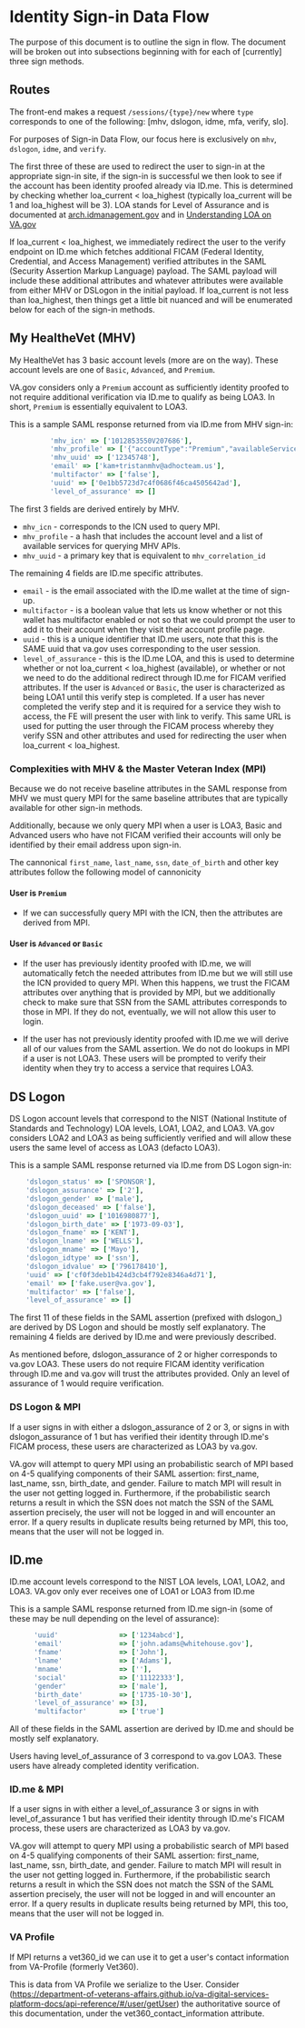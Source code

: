 # Identity Sign-in Data Flow

The purpose of this document is to outline the sign in flow. The document will be broken out into subsections beginning with for each of [currently] three sign methods.

## Routes

The front-end makes a request `/sessions/{type}/new` where `type` corresponds to one of the following: [mhv, dslogon, idme, mfa, verify, slo].

For purposes of Sign-in Data Flow, our focus here is exclusively on `mhv`, `dslogon`, `idme`, and `verify`.

The first three of these are used to redirect the user to sign-in at the appropriate sign-in site, if the sign-in is successful we then look to see if the account has been identity proofed already via ID.me. This is determined by checking whether loa_current < loa_highest (typically loa_current will be 1 and loa_highest will be 3). LOA stands for Level of Assurance and is documented at [arch.idmanagement.gov](https://arch.idmanagement.gov/usecases/) and in  [Understanding LOA on VA.gov](understanding-LOA-on-vetsdotgov.md)

If loa_current < loa_highest, we immediately redirect the user to the verify endpoint on ID.me which fetches additional FICAM (Federal Identity, Credential, and Access Management) verified attributes in the SAML (Security Assertion Markup Language) payload. The SAML payload will include these additional attributes and whatever attributes were available from either MHV or DSLogon in the initial payload.
If loa_current is not less than loa_highest, then things get a little bit nuanced and will be enumerated below for each of the sign-in methods.

## My HealtheVet (MHV)

My HealtheVet has 3 basic account levels (more are on the way). These account levels are one of `Basic`, `Advanced`, and `Premium`.

VA.gov considers only a `Premium` account as sufficiently identity proofed to not require additional verification via ID.me to qualify as being LOA3. In short, `Premium` is essentially equivalent to LOA3.

This is a sample SAML response returned from via ID.me from MHV sign-in:

```ruby
          'mhv_icn' => ['1012853550V207686'],
          'mhv_profile' => ['{"accountType":"Premium","availableServices":{"21":"VA Medications","4":"Secure Messaging","3":"VA Allergies","2":"Rx Refill","12":"Blue Button (all VA data)","1":"Blue Button self entered data.","11":"Blue Button (DoD) Military Service Information"}}'],
          'mhv_uuid' => ['12345748'],
          'email' => ['kam+tristanmhv@adhocteam.us'],
          'multifactor' => ['false'],
          'uuid' => ['0e1bb5723d7c4f0686f46ca4505642ad'],
          'level_of_assurance' => []
```

The first 3 fields are derived entirely by MHV.

- `mhv_icn` - corresponds to the ICN used to query MPI.
- `mhv_profile` - a hash that includes the account level and a list of available services for querying MHV APIs.
- `mhv_uuid` - a primary key that is equivalent to `mhv_correlation_id`

The remaining 4 fields are ID.me specific attributes.

- `email` - is the email associated with the ID.me wallet at the time of sign-up.
- `multifactor` - is a boolean value that lets us know whether or not this wallet has multifactor enabled or not so that we could prompt the user to add it to their account when they visit their account profile page.
- `uuid` - this is a unique identifier that ID.me users, note that this is the SAME uuid that va.gov uses corresponding to the user session.
- `level_of_assurance` - this is the ID.me LOA, and this is used to determine whether or not loa_current < loa_highest (available), or whether or not we need to do the additional redirect through ID.me for FICAM verified attributes. If the user is `Advanced` or `Basic`, the user is characterized as being LOA1 until this verify step is completed. If a user has never completed the verify step and it is required for a service they wish to access, the FE will present the user with link to verify. This same URL is used for putting the user through the FICAM process whereby they verify SSN and other attributes and used for redirecting the user when loa_current < loa_highest.

### Complexities with MHV & the Master Veteran Index (MPI)

Because we do not receive baseline attributes in the SAML response from MHV we must query MPI for the same baseline attributes that are typically available for other sign-in methods.

Additionally, because we only query MPI when a user is LOA3, Basic and Advanced users who have not FICAM verified their accounts will only be identified by their email address upon sign-in.

The cannonical `first_name`, `last_name`, `ssn`, `date_of_birth` and other key attributes follow the following model of cannonicity

#### User is `Premium`

- If we can successfully query MPI with the ICN, then the attributes are derived from MPI.

#### User is `Advanced` or `Basic`

- If the user has previously identity proofed with ID.me, we will automatically fetch the needed attributes from ID.me but we will still use the ICN provided to query MPI. When this happens, we trust the FICAM attributes over anything that is provided by MPI, but we additionally check to make sure that SSN from the SAML attributes corresponds to those in MPI. If they do not, eventually, we will not allow this user to login.

- If the user has not previously identity proofed with ID.me we will derive all of our values from the SAML assertion. We do not do lookups in MPI if a user is not LOA3. These users will be prompted to verify their identity when they try to access a service that requires LOA3.

## DS Logon

DS Logon account levels that correspond to the NIST (National Institute of Standards and Technology) LOA levels, LOA1, LOA2, and LOA3. VA.gov considers LOA2 and LOA3 as being sufficiently verified and will allow these users the same level of access as LOA3 (defacto LOA3).

This is a sample SAML response returned via ID.me from DS Logon sign-in:

```ruby
    'dslogon_status' => ['SPONSOR'],
    'dslogon_assurance' => ['2'],
    'dslogon_gender' => ['male'],
    'dslogon_deceased' => ['false'],
    'dslogon_uuid' => ['1016980877'],
    'dslogon_birth_date' => ['1973-09-03'],
    'dslogon_fname' => ['KENT'],
    'dslogon_lname' => ['WELLS'],
    'dslogon_mname' => ['Mayo'],
    'dslogon_idtype' => ['ssn'],
    'dslogon_idvalue' => ['796178410'],
    'uuid' => ['cf0f3deb1b424d3cb4f792e8346a4d71'],
    'email' => ['fake.user@va.gov'],
    'multifactor' => ['false'],
    'level_of_assurance' => []
```

The first 11 of these fields in the SAML assertion (prefixed with dslogon_) are derived by DS Logon and should be mostly self explanatory. The remaining 4 fields are derived by ID.me and were previously described.

As mentioned before, dslogon_assurance of 2 or higher corresponds to va.gov LOA3. These users do not require FICAM identity verification through ID.me and va.gov will trust the attributes provided. Only an level of assurance of 1 would require verification.

### DS Logon & MPI

If a user signs in with either a dslogon_assurance of 2 or 3, or signs in with dslogon_assurance of 1 but has verified their identity through ID.me's FICAM process, these users are characterized as LOA3 by va.gov.

VA.gov will attempt to query MPI using an probabilistic search of MPI based on 4-5 qualifying components of their SAML assertion: first_name, last_name, ssn, birth_date, and gender. Failure to match MPI will result in the user not getting logged in. Furthermore, if the probabilistic search returns a result in which the SSN does not match the SSN of the SAML assertion precisely, the user will not be logged in and will encounter an error. If a query results in duplicate results being returned by MPI, this too, means that the user will not be logged in.

## ID.me

ID.me account levels correspond to the NIST LOA levels, LOA1, LOA2, and LOA3. VA.gov only ever receives one of LOA1 or LOA3 from ID.me

This is a sample SAML response returned from ID.me sign-in (some of these may be null depending on the level of assurance):

```ruby
      'uuid'               => ['1234abcd'],
      'email'              => ['john.adams@whitehouse.gov'],
      'fname'              => ['John'],
      'lname'              => ['Adams'],
      'mname'              => [''],
      'social'             => ['11122333'],
      'gender'             => ['male'],
      'birth_date'         => ['1735-10-30'],
      'level_of_assurance' => [3],
      'multifactor'        => ['true']
```

All of these fields in the SAML assertion are derived by ID.me and should be mostly self explanatory. 

Users having level_of_assurance of 3 correspond to va.gov LOA3. These users have already completed identity verification.

### ID.me & MPI

If a user signs in with either a level_of_assurance 3 or signs in with level_of_assurance 1 but has verified their identity through ID.me's FICAM process, these users are characterized as LOA3 by va.gov.

VA.gov will attempt to query MPI using a probabilistic search of MPI based on 4-5 qualifying components of their SAML assertion: first_name, last_name, ssn, birth_date, and gender. Failure to match MPI will result in the user not getting logged in. Furthermore, if the probabilistic search returns a result in which the SSN does not match the SSN of the SAML assertion precisely, the user will not be logged in and will encounter an error. If a query results in duplicate results being returned by MPI, this too, means that the user will not be logged in.



### VA Profile 
If MPI returns a vet360_id we can use it to get a user's contact information from VA-Profile (formerly Vet360).  

This is data from VA Profile we serialize to the User.  Consider (https://department-of-veterans-affairs.github.io/va-digital-services-platform-docs/api-reference/#/user/getUser) the authoritative source of this documentation, under the vet360_contact_information attribute.
